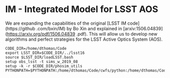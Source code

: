 # IM - Integrated Model for LSST AOS
We are expanding the capabilities of the original [LSST IM code](https://github
.com/bxin/IM) by Bo Xin and explained in [arxiv:1506.04839](https://arxiv.org/pdf/1506.04839
.pdf). This will allow us to develop new algorithms and perfect strategies for the LSST Active 
Optics System (AOS).

```
CODE_DIR=/home/dthomas/Code
export LSST_DIR=$CODE_DIR/../lsst16
source $LSST_DIR/loadLSST.bash
setup obs_lsst -t sims_w_2019_08
setup -k -r $CODE_DIR/phosim_utils
PYTHONPATH=$PYTHONPATH:/home/dthomas/Code/cwfs/python:/home/dthomas/Code/
```